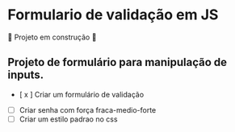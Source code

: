 # Formulario de validação em JS

:construction: Projeto em construção :construction:

## Projeto de formulário para manipulação de inputs.

- [ x ] Criar um formulário de validação
- [ ] Criar senha com força fraca-medio-forte
- [ ] Criar um estilo padrao no css